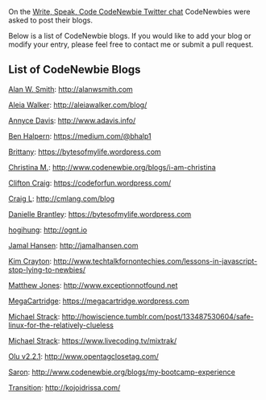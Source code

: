 On the [Write, Speak, Code CodeNewbie Twitter chat](https://storify.com/CodeNewbies/writing-speaking-coding) CodeNewbies were asked to post their blogs.

Below is a list of CodeNewbie blogs.  If you would like to add your blog or modify your entry, please feel free to contact me or submit a pull request.


## List of CodeNewbie Blogs

[Alan W. Smith](https://twitter.com/TheIdOfAlan): http://alanwsmith.com

[Aleia Walker](https://twitter.com/MsAleia): http://aleiawalker.com/blog/

[Annyce Davis](https://twitter.com/brwngrldev): http://www.adavis.info/

[Ben Halpern](https://twitter.com/bhalp1): https://medium.com/@bhalp1

[Brittany](https://twitter.com/alicia_dumas): https://bytesofmylife.wordpress.com

[Christina M.](https://twitter.com/divinetechygirl): http://www.codenewbie.org/blogs/i-am-christina

[Clifton Craig](https://twitter.com/cliftonC76): https://codeforfun.wordpress.com/

[Craig L](https://twitter.com/cmlang42): http://cmlang.com/blog

[Danielle Brantley](https://twitter.com/daniebrant): https://bytesofmylife.wordpress.com

[hogihung](https://twitter.com/hogihung): http://ognt.io

[Jamal Hansen](https://twitter.com/jamahans): http://jamalhansen.com

[Kim Crayton](https://twitter.com/KimCrayton1): http://www.techtalkfornontechies.com/lessons-in-javascript-stop-lying-to-newbies/

[Matthew Jones](https://twitter.com/ExceptionFound): http://www.exceptionnotfound.net

[MegaCartridge](https://twitter.com/megacartridge): https://megacartridge.wordpress.com

[Michael Strack](https://twitter.com/mixtrak): http://howiscience.tumblr.com/post/133487530604/safe-linux-for-the-relatively-clueless

[Michael Strack](https://twitter.com/mixtrak): https://www.livecoding.tv/mixtrak/

[Olu v2.2.1](https://twitter.com/oluoluoxenfree): http://www.opentagclosetag.com/

[Saron](https://twitter.com/saronyitbarek): http://www.codenewbie.org/blogs/my-bootcamp-experience

[Transition](https://twitter.com/Transition): http://kojoidrissa.com/



